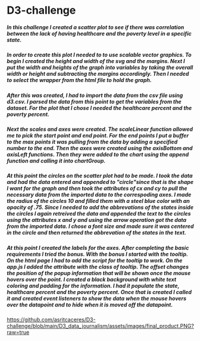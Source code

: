 # D3-challenge

##### In this challenge I created a scatter plot to see if there was correlation between the lack of having healthcare and the poverty level in a specific state. 

##### In order to create this plot I needed to to use scalable vector graphics. To begin I created the height and width of the svg and the margins. Next I put the width and heights of the graph into variables by taking the overall width or height and subtracting the margins accordingly. Then I needed to select the wrapper from the html file to hold the graph. 

##### After this was created, I had to import the data from the csv file using d3.csv. I parsed the data from this point to get the variables from the dataset. For the plot that I chose I needed the healthcare percent and the poverty percent.

##### Next the scales and axes were created. The scaleLinear function allowed me to pick the start point and end point. For the end points I put a buffer to the max points it was pulling from the data by adding a specified number to the end. Then the axes were created using the axisBottom and axisLeft functions. Then they were added to the chart using the append function and calling it into chartGroup.

##### At this point the circles on the scatter plot had to be made. I took the data and had the data entered and appended to "circle"since that is the shape I want for the graph and then took the attributes of cx and cy to pull the necessary data from the imported data to the correspoding axes. I made the radius of the circles 10 and filled them with a steel blue color with an opacity of .75. Since I needed to add the abbrevations of the states inside the circles I again retreived the data and appended the text to the circles using the attributes x and y and using the arrow operation got the data from the imported data. I chose a font size and made sure it was centered in the circle and then returned the abbrevation of the states in the text.

##### At this point I created the labels for the axes. After completing the basic requirements I tried the bonus. With the bonus I started with the tooltip. On the html page I had to add the script for the tooltip to work. On the app.js I added the attribute with the class of tooltip. The offset changes the position of the popup information that will be shown once the mouse hovers over the point. I created a black background with white text coloring and padding for the information. I had it populate the state, healthcare percent and the poverty percent. Once that is created I called it and created event listeners to show the data when the mouse hovers over the datapoint and to hide when it is moved off the datapoint.

https://github.com/asritcaceres/D3-challenge/blob/main/D3_data_journalism/assets/images/final_product.PNG?raw=true 